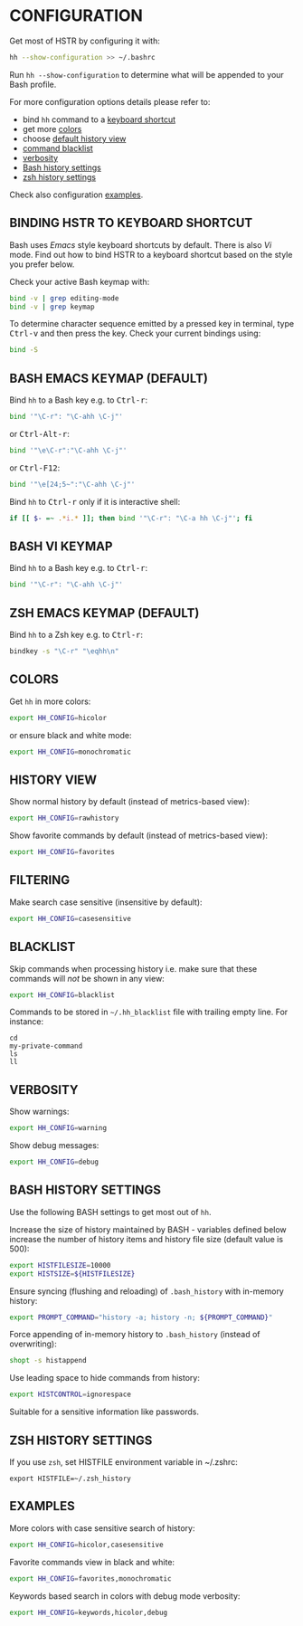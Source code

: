 CONFIGURATION
=============
Get most of HSTR by configuring it with:
```bash
hh --show-configuration >> ~/.bashrc
```
Run `hh --show-configuration` to determine what will be appended to your Bash profile.

For more configuration options details please refer to:
* bind `hh` command to a [keyboard shortcut](#binding-hh-to-keyboard-shortcut)
* get more [colors](#colors)
* choose [default history view](#history-view)
* [command blacklist](#blacklist)
* [verbosity](#verbosity)
* [Bash history settings](#bash-history-settings)
* [zsh history settings](#zsh-history-settings)

Check also configuration [examples](#examples).


BINDING HSTR TO KEYBOARD SHORTCUT
---------------------------------
Bash uses *Emacs* style keyboard shortcuts by default. There is
also *Vi* mode. Find out how to bind HSTR to a keyboard shortcut 
based on the style you prefer below.

Check your active Bash keymap with:
```bash
bind -v | grep editing-mode
bind -v | grep keymap
``` 

To determine character sequence emitted by a pressed key in 
terminal, type <kbd>Ctrl-v</kbd> and then press the key. Check your 
current bindings using:
```bash
bind -S
```


## BASH EMACS KEYMAP (DEFAULT)
Bind `hh` to a Bash key e.g. to <kbd>Ctrl-r</kbd>:
```bash
bind '"\C-r": "\C-ahh \C-j"'
```
or <kbd>Ctrl-Alt-r</kbd>:
```bash
bind '"\e\C-r":"\C-ahh \C-j"'
```
or <kbd>Ctrl-F12</kbd>:
```bash
bind '"\e[24;5~":"\C-ahh \C-j"'
```
Bind `hh` to <kbd>Ctrl-r</kbd> only if it is interactive shell:
```bash
if [[ $- =~ .*i.* ]]; then bind '"\C-r": "\C-a hh \C-j"'; fi
```

## BASH VI KEYMAP
Bind `hh` to a Bash key e.g. to <kbd>Ctrl-r</kbd>:
```bash
bind '"\C-r": "\C-ahh \C-j"'
```

## ZSH EMACS KEYMAP (DEFAULT)
Bind `hh` to a Zsh key e.g. to <kbd>Ctrl-r</kbd>:
```bash
bindkey -s "\C-r" "\eqhh\n"
```


COLORS
------
Get `hh` in more colors:
```bash
export HH_CONFIG=hicolor
```
or ensure black and white mode:
```bash
export HH_CONFIG=monochromatic
```


HISTORY VIEW
------------
Show normal history by default (instead of metrics-based view):
```bash
export HH_CONFIG=rawhistory
```
Show favorite commands by default (instead of metrics-based view):
```bash
export HH_CONFIG=favorites
```


FILTERING
---------
Make search case sensitive (insensitive by default):
```bash
export HH_CONFIG=casesensitive
```

BLACKLIST
---------
Skip commands when processing history i.e. make sure that these commands
will *not* be shown in any view:
```bash
export HH_CONFIG=blacklist
```
Commands to be stored in `~/.hh_blacklist` file with trailing empty line. For instance:
```
cd
my-private-command
ls
ll

```

VERBOSITY
---------
Show warnings:
```bash
export HH_CONFIG=warning
```
Show debug messages:
```bash
export HH_CONFIG=debug
```


BASH HISTORY SETTINGS
---------------------
Use the following BASH settings to get most out of `hh`.

Increase the size of history maintained by BASH - variables defined below increase the
number of history items and history file size (default value is 500):
```bash
export HISTFILESIZE=10000
export HISTSIZE=${HISTFILESIZE}
```
Ensure syncing (flushing and reloading) of `.bash_history` with in-memory
  history:
```bash
export PROMPT_COMMAND="history -a; history -n; ${PROMPT_COMMAND}"
```

Force appending of in-memory history to `.bash_history`
  (instead of overwriting):
```bash
shopt -s histappend
```

Use leading space to hide commands from history:
```bash
export HISTCONTROL=ignorespace
```
Suitable for a sensitive information like passwords.

ZSH HISTORY SETTINGS
--------------------
If you use `zsh`, set HISTFILE environment variable in ~/.zshrc:

```
export HISTFILE=~/.zsh_history
```


EXAMPLES
--------
More colors with case sensitive search of history:
```bash
export HH_CONFIG=hicolor,casesensitive
```
Favorite commands view in black and white:
```bash
export HH_CONFIG=favorites,monochromatic
```
Keywords based search in colors with debug mode verbosity:
```bash
export HH_CONFIG=keywords,hicolor,debug
```
